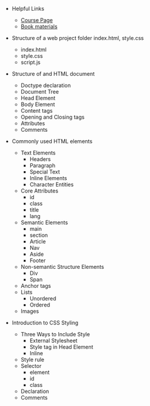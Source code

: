 - Helpful Links
    - [Course Page](https://ce.jccc.edu/courseDisplay.cfm?schID=28363)
    - [Book materials](https://www.murach.com/shop/murachs-html5-and-css3-4th-edition-detail)

- Structure of a web project folder index.html, style.css
    - index.html
    - style.css
    - script.js
- Structure of and HTML document
    - Doctype declaration
    - Document Tree
    - Head Element
    - Body Element
    - Content tags
    - Opening and Closing tags
    - Attributes
    - Comments
- Commonly used HTML elements
    - Text Elements
        - Headers
        - Paragraph
        - Special Text
        - Inline Elements
        - Character Entities
    - Core Attributes
        - id
        - class
        - title
        - lang
    - Semantic Elements
        - main
        - section
        - Article
        - Nav
        - Aside
        - Footer
    - Non-semantic Structure Elements
        - Div
        - Span
    - Anchor tags
    - Lists
        - Unordered
        - Ordered
    - Images
- Introduction to CSS Styling
    - Three Ways to Include Style
        - External Stylesheet
        - Style tag in Head Element
        - Inline
    - Style rule
    - Selector
        - element
        - id
        - class
    - Declaration
    - Comments
    
